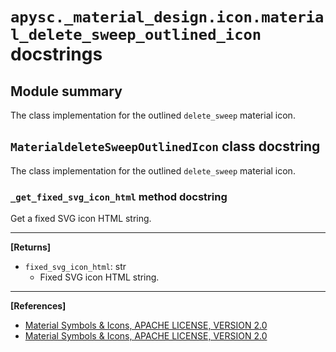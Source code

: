 # `apysc._material_design.icon.material_delete_sweep_outlined_icon` docstrings

## Module summary

The class implementation for the outlined `delete_sweep` material icon.

## `MaterialdeleteSweepOutlinedIcon` class docstring

The class implementation for the outlined `delete_sweep` material icon.

### `_get_fixed_svg_icon_html` method docstring

Get a fixed SVG icon HTML string.<hr>

**[Returns]**

- `fixed_svg_icon_html`: str
  - Fixed SVG icon HTML string.

<hr>

**[References]**

- [Material Symbols & Icons, APACHE LICENSE, VERSION 2.0](https://fonts.google.com/icons?icon.size=24&icon.color=%23e8eaed)
- [Material Symbols & Icons, APACHE LICENSE, VERSION 2.0](https://www.apache.org/licenses/LICENSE-2.0.html)